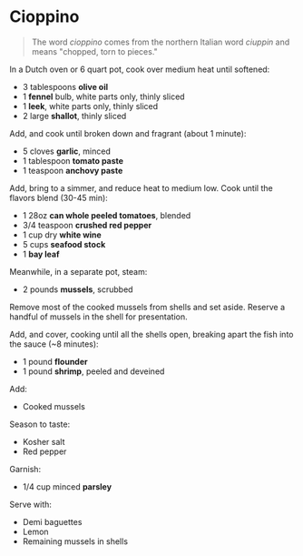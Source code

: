 # Cioppino

> The word _cioppino_ comes from the northern Italian word _ciuppin_ and means "chopped, torn to pieces."

In a Dutch oven or 6 quart pot, cook over medium heat until softened:

- 3 tablespoons **olive oil**
- 1 **fennel** bulb, white parts only, thinly sliced
- 1 **leek**, white parts only, thinly sliced
- 2 large **shallot**, thinly sliced

Add, and cook until broken down and fragrant (about 1 minute):

- 5 cloves **garlic**, minced
- 1 tablespoon **tomato paste**
- 1 teaspoon **anchovy paste**

Add, bring to a simmer, and reduce heat to medium low. Cook until the flavors blend (30-45 min):

- 1 28oz **can whole peeled tomatoes**, blended
- 3/4 teaspoon **crushed red pepper**
- 1 cup dry **white wine**
- 5 cups **seafood stock**
- 1 **bay leaf**

Meanwhile, in a separate pot, steam:

- 2 pounds **mussels**, scrubbed

Remove most of the cooked mussels from shells and set aside. Reserve a handful of mussels in the shell for presentation.

Add, and cover, cooking until all the shells open, breaking apart the fish into the sauce (~8 minutes):

- 1 pound **flounder**
- 1 pound **shrimp**, peeled and deveined

Add:

- Cooked mussels

Season to taste:

- Kosher salt
- Red pepper

Garnish:

- 1/4 cup minced **parsley**

Serve with:

- Demi baguettes
- Lemon
- Remaining mussels in shells
